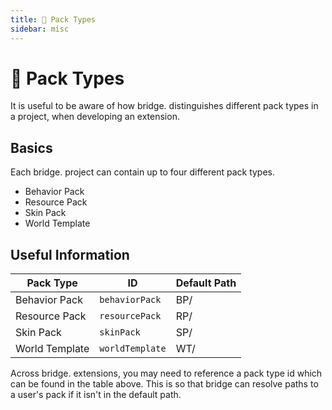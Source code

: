 ```yaml
---
title: 🔧 Pack Types
sidebar: misc
---
```


# :wrench: Pack Types

It is useful to be aware of how bridge. distinguishes different pack types in a project, when developing an extension.

## Basics

Each bridge. project can contain up to four different pack types.

- Behavior Pack
- Resource Pack
- Skin Pack
- World Template

## Useful Information

| Pack Type      | ID              | Default Path |
|----------------|-----------------|--------------|
| Behavior Pack  | `behaviorPack`  | BP/          |
| Resource Pack  | `resourcePack`  | RP/          |
| Skin Pack      | `skinPack`      | SP/          |
| World Template | `worldTemplate` | WT/          |

Across bridge. extensions, you may need to reference a pack type id which can be found in the table above. This is so that bridge can resolve paths to a user's pack if it isn't in the default path.